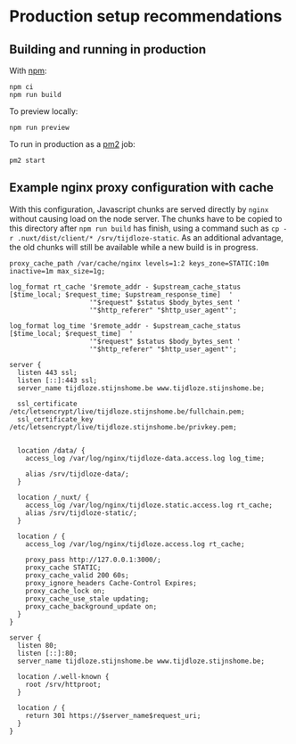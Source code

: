 # Production setup recommendations

## Building and running in production

With [npm](https://www.npmjs.com/):
```
npm ci
npm run build
```

To preview locally:
```
npm run preview
```

To run in production as a [pm2](https://pm2.keymetrics.io/) job:
```
pm2 start
```

## Example nginx proxy configuration with cache

With this configuration, Javascript chunks are served directly by `nginx` without causing load on the node server. The chunks have to be copied to this directory after `npm run build` has finish, using a command such as `cp -r .nuxt/dist/client/* /srv/tijdloze-static`. As an additional advantage, the old chunks will still be available while a new build is in progress. 

```
proxy_cache_path /var/cache/nginx levels=1:2 keys_zone=STATIC:10m inactive=1m max_size=1g;

log_format rt_cache '$remote_addr - $upstream_cache_status [$time_local; $request_time; $upstream_response_time]  '
                    '"$request" $status $body_bytes_sent '
                    '"$http_referer" "$http_user_agent"';

log_format log_time '$remote_addr - $upstream_cache_status [$time_local; $request_time]  '
                    '"$request" $status $body_bytes_sent '
                    '"$http_referer" "$http_user_agent"';

server {
  listen 443 ssl;
  listen [::]:443 ssl;
  server_name tijdloze.stijnshome.be www.tijdloze.stijnshome.be;

  ssl_certificate /etc/letsencrypt/live/tijdloze.stijnshome.be/fullchain.pem;
  ssl_certificate_key /etc/letsencrypt/live/tijdloze.stijnshome.be/privkey.pem;


  location /data/ {
    access_log /var/log/nginx/tijdloze-data.access.log log_time;
    
    alias /srv/tijdloze-data/;
  }

  location /_nuxt/ {
    access_log /var/log/nginx/tijdloze.static.access.log rt_cache;
    alias /srv/tijdloze-static/;
  }

  location / {
    access_log /var/log/nginx/tijdloze.access.log rt_cache;
    
    proxy_pass http://127.0.0.1:3000/;
    proxy_cache STATIC;
    proxy_cache_valid 200 60s;
    proxy_ignore_headers Cache-Control Expires;
    proxy_cache_lock on;
    proxy_cache_use_stale updating;
    proxy_cache_background_update on;
  }
}

server {
  listen 80;
  listen [::]:80;
  server_name tijdloze.stijnshome.be www.tijdloze.stijnshome.be;

  location /.well-known { 
    root /srv/httproot;
  }

  location / {
    return 301 https://$server_name$request_uri;
  }
}
```
